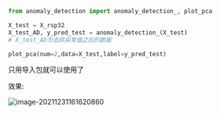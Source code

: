 ```python
from anomaly_detection import anomaly_detection_, plot_pca

X_test = X_rsp32
X_test_AD, y_pred_test = anomaly_detection_(X_test)
# X_test_AD为去除异常值之后的数据
```

```python
plot_pca(num=2,data=X_test,label=y_pred_test)
```

只用导入包就可以使用了

效果:

![image-20211231161620860](C:%5CUsers%5C86135%5CAppData%5CRoaming%5CTypora%5Ctypora-user-images%5Cimage-20211231161620860.png)